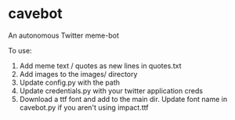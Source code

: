 # cavebot

An autonomous Twitter meme-bot

To use:
1. Add meme text / quotes as new lines in quotes.txt
2. Add images to the images/ directory
3. Update config.py with the path
4. Update credentials.py with your twitter application creds
5. Download a ttf font and add to the main dir. Update font name in cavebot.py if you aren't using impact.ttf

